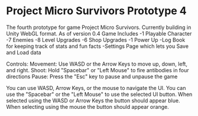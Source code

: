 # Project Micro Survivors Prototype 4
 The fourth prototype for game Project Micro Survivors. Currently building in Unity WebGL format.
As of version 0.4 Game Includes
-1 Playable Character
-7 Enemies
-8 Level Upgrades
-6 Shop Upgrades
-1 Power Up
-Log Book for keeping track of stats and fun facts
-Settings Page which lets you Save and Load data

Controls:
Movement: Use WASD or the Arrow Keys to move up, down, left, and right.
Shoot: Hold "Spacebar" or "Left Mouse" to fire antibodies in four directions
Pause: Press the "Esc" key to pause and unpause the game

You can use WASD, Arrow Keys, or the mouse to navigate the UI.
You can use the "Spacebar" or the "Left Mouse" to use the selected UI button.
When selected using the WASD or Arrow Keys the button should appear blue.
When selecting using the mouse the button should appear orange.
